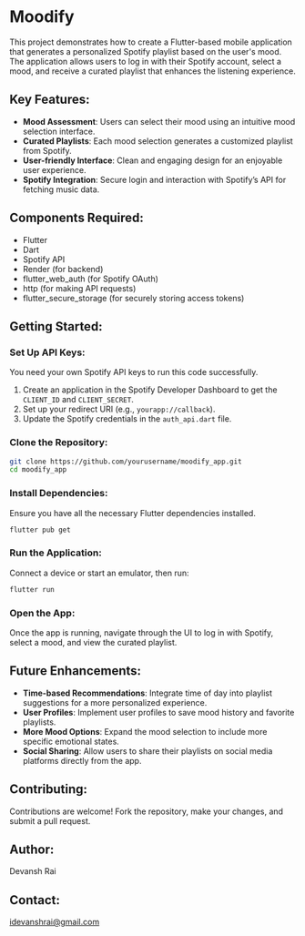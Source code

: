 # Moodify

This project demonstrates how to create a Flutter-based mobile application that generates a personalized Spotify playlist based on the user's mood. The application allows users to log in with their Spotify account, select a mood, and receive a curated playlist that enhances the listening experience.

## Key Features:

- **Mood Assessment**: Users can select their mood using an intuitive mood selection interface.
- **Curated Playlists**: Each mood selection generates a customized playlist from Spotify.
- **User-friendly Interface**: Clean and engaging design for an enjoyable user experience.
- **Spotify Integration**: Secure login and interaction with Spotify’s API for fetching music data.

## Components Required:

- Flutter
- Dart
- Spotify API
- Render (for backend)
- flutter_web_auth (for Spotify OAuth)
- http (for making API requests)
- flutter_secure_storage (for securely storing access tokens)

## Getting Started:

### Set Up API Keys:
You need your own Spotify API keys to run this code successfully.

1. Create an application in the Spotify Developer Dashboard to get the `CLIENT_ID` and `CLIENT_SECRET`.
2. Set up your redirect URI (e.g., `yourapp://callback`).
3. Update the Spotify credentials in the `auth_api.dart` file.

### Clone the Repository:

```bash
git clone https://github.com/yourusername/moodify_app.git
cd moodify_app
```

### Install Dependencies:
Ensure you have all the necessary Flutter dependencies installed.

```bash
flutter pub get
```

### Run the Application:
Connect a device or start an emulator, then run:

```bash
flutter run
```

### Open the App:
Once the app is running, navigate through the UI to log in with Spotify, select a mood, and view the curated playlist.

## Future Enhancements:

- **Time-based Recommendations**: Integrate time of day into playlist suggestions for a more personalized experience.
- **User Profiles**: Implement user profiles to save mood history and favorite playlists.
- **More Mood Options**: Expand the mood selection to include more specific emotional states.
- **Social Sharing**: Allow users to share their playlists on social media platforms directly from the app.

## Contributing:

Contributions are welcome! Fork the repository, make your changes, and submit a pull request.

## Author:

Devansh Rai

## Contact:

idevanshrai@gmail.com
